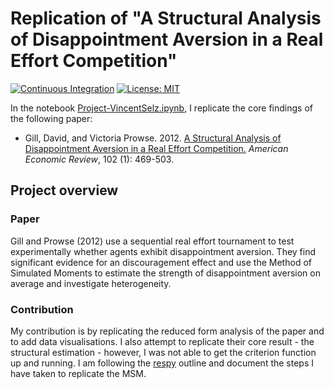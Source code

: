 # Replication of "A Structural Analysis of Disappointment Aversion in a Real Effort Competition"

[![Continuous Integration](https://github.com/HumanCapitalAnalysis/microeconometrics-course-project-VincentSelz/workflows/Continuous%20Integration/badge.svg)](https://github.com/HumanCapitalAnalysis/microeconometrics-course-project-VincentSelz/actions)
[![License: MIT](https://img.shields.io/badge/License-MIT-yellow.svg)](https://opensource.org/licenses/MIT)


In the notebook [Project-VincentSelz.ipynb](https://github.com/HumanCapitalAnalysis/microeconometrics-course-project-VincentSelz/blob/master/Project-VincentSelz.ipynb), I replicate the core findings of the following paper:


* Gill, David, and Victoria Prowse. 2012. [A Structural Analysis of Disappointment Aversion in a Real Effort Competition.](https://www.aeaweb.org/articles?id=10.1257/aer.102.1.469) *American Economic Review*, 102 (1): 469-503.


## Project overview

### Paper

Gill and Prowse (2012) use a sequential real effort tournament to test experimentally whether agents exhibit disappointment aversion. They find significant evidence for an discouragement effect and use the Method of Simulated Moments to estimate the strength of disappointment aversion on average and investigate heterogeneity.

### Contribution

My contribution is by replicating the reduced form analysis of the paper and to add data visualisations. I also attempt to replicate their core result - the structural estimation - however, I was not able to get the criterion function up and running. I am following the [respy](https://respy.readthedocs.io/en/latest/) outline and document the steps I have taken to replicate the MSM.   
